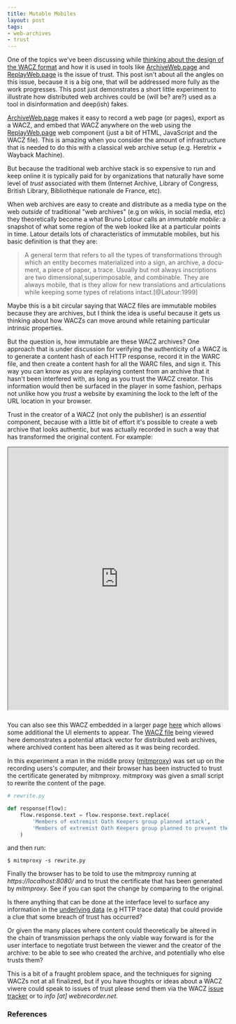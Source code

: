 ```yaml
---
title: Mutable Mobiles
layout: post
tags:
- web-archives
- trust
---
```


One of the topics we've been discussing while [thinking about the design of the WACZ format] and how it is used in tools like [ArchiveWeb.page] and [ReplayWeb.page] is the issue of trust. This post isn't about all the angles on this issue, because it is a big one, that will be addressed more fully as the work progresses. This post just demonstrates a short little experiment to illustrate how distributed web archives could be (will be? are?) used as a tool in disinformation and deep(ish) fakes.

[ArchiveWeb.page] makes it easy to record a web page (or pages), export as a WACZ, and embed that WACZ anywhere on the web using the [ReplayWeb.page] web component (just a bit of HTML, JavaScript and the WACZ file). This is amazing when you consider the amount of infrastructure that is needed to do this with a classical web archive setup (e.g. Heretrix + Wayback Machine).

But because the  traditional web archive stack is so expensive to run and keep online it is typically paid for by organizations that naturally have some level of *trust* associated with them (Internet Archive, Library of Congress, British Library, Bibliothèque nationale de France, etc).

When web archives are easy to create and distribute as a media type on the web *outside* of traditional "web archives" (e.g on wikis, in social media, etc) they theoretically become a what Bruno Lotour calls an *immutable mobile*: a snapshot of what some region of the web looked like at a particular points in time. Latour details lots of characteristics of immutable mobiles, but his basic definition is that they are:

> A general term that refers to all the types of transformations through which an entity becomes materialized into a sign, an archive, a docu­ment, a piece of paper, a trace. Usually but not always inscriptions are two­ dimensional,superimposable, and combinable. They are always mobile, that is they allow for new translations and articulations while keeping some types of relations intact.[@Latour:1999]

Maybe this is a bit circular saying that WACZ files are immutable mobiles because they are archives, but I think the idea is useful because it gets us thinking about how WACZs can move around while retaining particular intrinsic properties.

But the question is, how immutable are these WACZ archives? One approach that is under discussion for verifying the authenticity of a WACZ is to generate a content hash of each HTTP response, record it in the WARC file, and then create a content hash for all the WARC files, and sign it. This way you can know as you are replaying content from an archive that it hasn't been interfered with, as long as you trust the WACZ creator. This information would then be surfaced in the player in some fashion, perhaps not unlike how you *trust* a website by examining the lock to the left of the URL location in your browser.

Trust in the creator of a WACZ (not only the publisher) is an *essential* component, because with a little bit of effort it's possible to create a web archive that looks authentic, but was actually recorded in such a way that has transformed the original content. For example:

<iframe src="https://inkdroid.org/web-archives/mitm-attack/bare-index.html" height=600 width="100%" style="margin-bottom: 10px;"></iframe>

You can also see this WACZ embedded in a larger page [here] which allows some additional the UI elements to appear. The [WACZ file] being viewed here demonstrates a potential attack vector for distributed web archives, where archived content has been altered as it was being recorded.

In this experiment a man in the middle proxy ([mitmproxy]) was set up on the recording users's computer, and their browser has been instructed to trust the certificate generated by mitmproxy. mitmproxy was given a small script to rewrite the content of the page.

```python
# rewrite.py

def response(flow):
    flow.response.text = flow.response.text.replace(
        'Members of extremist Oath Keepers group planned attack', 
        'Members of extremist Oath Keepers group planned to prevent the attack'
    )
```

and then run:

    $ mitmproxy -s rewrite.py

Finally the browser has to be told to use the mitmproxy running at *https://localhost:8080/* and to trust the certificate that has been generated by *mitmproxy*. See if you can spot the change by comparing to the original.

Is there anything that can be done at the interface level to surface any information in the [underlying data] (e.g HTTP trace data) that could provide a clue that some breach of trust has occurred?

Or given the many places where content could theoretically be altered in the chain of transmission perhaps the only viable way forward is for the user interface to negotiate trust between the viewer and the creator of the archive: to be able to see who created the archive, and potentially who else trusts them?

This is a bit of a fraught problem space, and the techniques for signing WACZs not at all finalized, but if you have thoughts or ideas about a WACZ viwere could speak to issues of trust please send them via the WACZ [issue tracker] or to *info [at] webrecorder.net*.

### References

[ArchiveWeb.page]: https://archiveweb.page
[ReplayWeb.page]: https://replayweb.page
[thinking about the design of the WACZ format]: https://inkdroid.org/2021/11/24/wacz/
[underlying data]: https://inkdroid.org/web-archives/mitm-attack/archive.wacz
[WACZ file]: https://inkdroid.org/web-archives/mitm-attack/archive.wacz
[issue tracker]: https://github.com/webrecorder/wacz-spec/issues/
[mitmproxy]: https://mitmproxy.org/
[here]: https://inkdroid.org/web-archives/mitm-attack/
